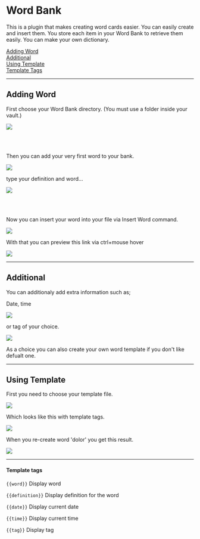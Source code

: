 # Word Bank

This is a plugin that makes creating word cards easier. You can easily create and insert them. You store each item in your Word Bank to retrieve them easily. You can make your own dictionary.

[Adding Word](#adding-word) <br>
[Additional](#additional) <br>
[Using Template](#using-template) <br>
[Template Tags](#template-tags) <br>

---
## Adding Word

First choose your Word Bank directory. (You must use a folder inside your vault.)

![](source/img1)

<br>

<br>

Then you can add your very first word to your bank.

![](source/img2)

type your definition and word...

![](source/img3)

</br>

</br>

Now you can insert your word into your file via Insert Word command.

![](source/img4)

With that you can preview this link via ctrl+mouse hover

![](source/img5)

---

## Additional

You can additionaly add extra information such as;

Date, time

![](source/img6)

or tag of your choice.

![](source/img7)

As a choice you can also create your own word template if you don't like defualt one.

---

## Using Template

First you need to choose your template file.

![](source/img8)

Which looks like this with template tags.

![](source/img9)

When you re-create word 'dolor' you get this result.

![](source/img10)

---

#### Template tags

`{{word}}` Display word

`{{definition}}` Display definition for the word

`{{date}}` Display current date

`{{time}}` Display current time

`{{tag}}` Display tag
